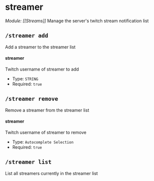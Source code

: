 # streamer
*Module: [[Streams]]*
Manage the server's twitch stream notification list
## `/streamer add`
Add a streamer to the streamer list
#### streamer
Twitch username of streamer to add
- Type: `STRING`
- Required: `true`
## `/streamer remove`
Remove a streamer from the streamer list
#### streamer
Twitch username of streamer to remove
- Type: `Autocomplete Selection`
- Required: `true`
## `/streamer list`
List all streamers currently in the streamer list
